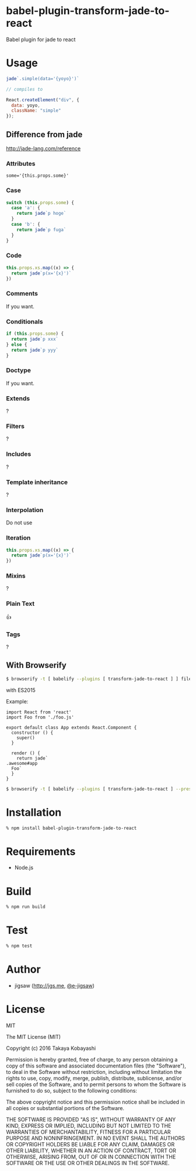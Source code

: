 babel-plugin-transform-jade-to-react
====================================

Babel plugin for jade to react

# Usage

```js
jade`.simple(data='{yoyo}')`

// compiles to

React.createElement("div", {
  data: yoyo,
  className: "simple"
});
```

## Difference from jade

http://jade-lang.com/reference

### Attributes

`some='{this.props.some}'`

### Case

```js
switch (this.props.some) {
  case 'a': {
    return jade`p hoge`
  }
  case 'b': {
    return jade`p fuga`
  }
}
```

### Code

```js
this.props.xs.map((x) => {
  return jade`p(x='{x}')`
})
```

### Comments

If you want.

### Conditionals

```js
if (this.props.some) {
  return jade`p xxx`
} else {
  return jade`p yyy`
}
```

### Doctype

If you want.

### Extends

?

### Filters

?

### Includes

?

### Template inheritance

?

### Interpolation

Do not use

### Iteration

```js
this.props.xs.map((x) => {
  return jade`p(x='{x}')`
})
```

### Mixins

?

### Plain Text

:+1:

### Tags

?

## With Browserify

```sh
$ browserify -t [ babelify --plugins [ transform-jade-to-react ] ] file
```

with ES2015

Example:

```
import React from 'react'
import Foo from './foo.js'

export default class App extends React.Component {
  constructor () {
    super()
  }

  render () {
    return jade`
.awesome#app
  Foo`
  }
}
```

```sh
$ browserify -t [ babelify --plugins [ transform-jade-to-react ] --presets [ es2015 ] ] file
```

# Installation

```sh
% npm install babel-plugin-transform-jade-to-react
```

# Requirements

* Node.js

# Build

```sh
% npm run build
```

# Test

```sh
% npm test
```

# Author

* jigsaw (http://jgs.me, [@e-jigsaw](http://github.com/e-jigsaw))

# License

MIT

The MIT License (MIT)

Copyright (c) 2016 Takaya Kobayashi

Permission is hereby granted, free of charge, to any person obtaining a copy of this software and associated documentation files (the "Software"), to deal in the Software without restriction, including without limitation the rights to use, copy, modify, merge, publish, distribute, sublicense, and/or sell copies of the Software, and to permit persons to whom the Software is furnished to do so, subject to the following conditions:

The above copyright notice and this permission notice shall be included in all copies or substantial portions of the Software.

THE SOFTWARE IS PROVIDED "AS IS", WITHOUT WARRANTY OF ANY KIND, EXPRESS OR IMPLIED, INCLUDING BUT NOT LIMITED TO THE WARRANTIES OF MERCHANTABILITY, FITNESS FOR A PARTICULAR PURPOSE AND NONINFRINGEMENT. IN NO EVENT SHALL THE AUTHORS OR COPYRIGHT HOLDERS BE LIABLE FOR ANY CLAIM, DAMAGES OR OTHER LIABILITY, WHETHER IN AN ACTION OF CONTRACT, TORT OR OTHERWISE, ARISING FROM, OUT OF OR IN CONNECTION WITH THE SOFTWARE OR THE USE OR OTHER DEALINGS IN THE SOFTWARE.
